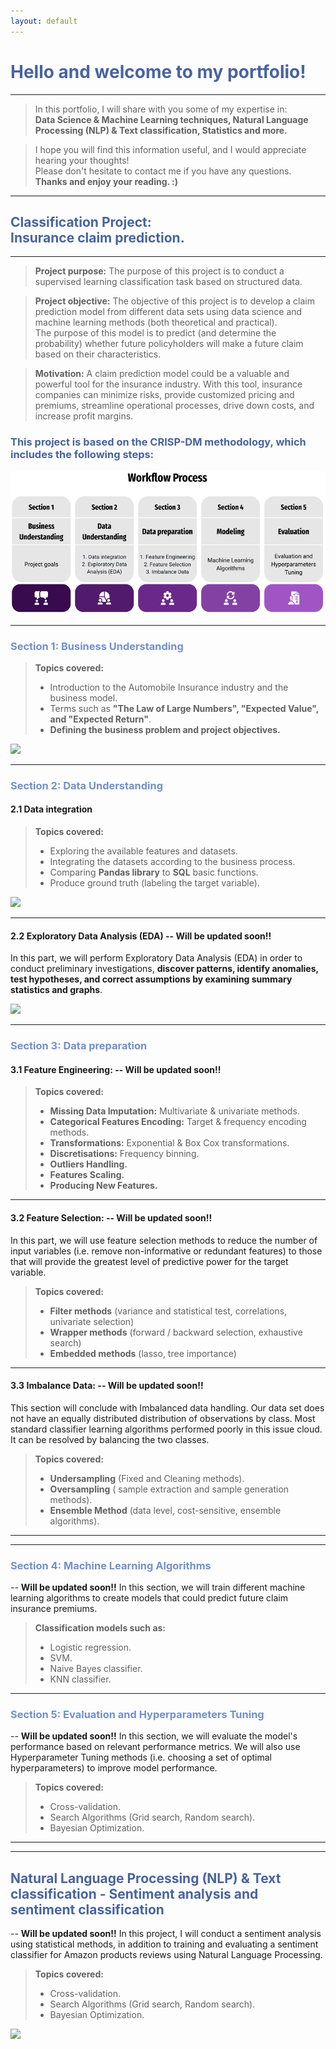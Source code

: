```yaml
---
layout: default
---
```



# <span style="color:#4863A0">Hello and welcome to my portfolio!</span>
------------------------------------------------------------

>In this portfolio, I will share with you some of my expertise in: <br>
>**Data Science & Machine Learning techniques, Natural Language Processing (NLP) & Text classification, Statistics and more.** <br>

>I hope you will find this information useful, and I would appreciate hearing your thoughts! <br>
>Please don't hesitate to contact me if you have any questions. <br>
>**Thanks and enjoy your reading. :)**

------------------------------------------------------------
## <span style="color:#4863A0">Classification Project:<br> Insurance claim prediction.</span>
------------------------------------------------------------
> **Project purpose:** The purpose of this project is to conduct a supervised learning classification task based on structured data.  <br>

> **Project objective:** The objective of this project is to develop a claim prediction model from different data sets using data science and machine learning  methods (both theoretical and practical).<br> The purpose of this model is to predict (and determine the probability) whether future policyholders will make a future claim based on their characteristics.

> **Motivation:** A claim prediction model could be a valuable and powerful tool for the insurance industry. With this tool, insurance companies can minimize risks, provide customized pricing and premiums, streamline operational processes, drive down costs, and increase profit margins.

### <span style="color:#4863A0">This project is based on the CRISP-DM methodology, which includes the following steps:</span>
![](/assets/img/wf1.png)
                                                      
------------------------------------------------------------

### <span style="color:#728FCE">Section 1: Business Understanding</span>
>**Topics covered:**
>- Introduction to the Automobile Insurance industry and the business model.
>- Terms such as **"The Law of Large Numbers", "Expected Value", and "Expected Return"**.
>- **Defining the business problem and project objectives.**


[![](https://img.shields.io/badge/GitHub-Business%20Understanding%20explanation-blue?logo=Github)](https://github.com/Roni-N/Insurance-claim-prediction/blob/gh-pages/Section%201%20Business%20Understanding/(ICP)%200.%20Business%20Understanding..ipynb)

------------------------------------------------------------
### <span style="color:#728FCE">Section 2: Data Understanding</span>
#### 2.1 Data integration 
>**Topics covered:**
>- Exploring the available features and datasets.
>- Integrating the datasets according to the business process.
>- Comparing **Pandas library** to **SQL** basic functions.
>- Produce ground truth (labeling the target variable). 

[![](https://img.shields.io/badge/GitHub-2.1%20Data%20integration%20code-blue?logo=Github)](https://github.com/Roni-N/Insurance-claim-prediction/blob/gh-pages/Section%202%20Data%20Understanding/2.1%20Data%20integration/(ICP)%201.%20Data%20Grouping%20and%20Aggregation..ipynb)

************************************************************

#### 2.2 Exploratory Data Analysis (EDA) -- **Will be updated soon!!**
In this part, we will perform Exploratory Data Analysis (EDA) in order to conduct preliminary investigations, **discover patterns, identify anomalies, test hypotheses, and correct assumptions by examining summary statistics and graphs**.

[![](https://img.shields.io/badge/GitHub-2.1%20Data%20integration%20code-blue?logo=Github)]()

***

### <span style="color:#728FCE">Section 3: Data preparation </span>

#### 3.1 Feature Engineering: -- **Will be updated soon!!** <br>
>**Topics covered:**
>- **Missing Data Imputation:** Multivariate & univariate methods.
>- **Categorical Features Encoding:** Target & frequency encoding methods.
>- **Transformations:** Exponential & Box Cox transformations.
>- **Discretisations:** Frequency binning.
>- **Outliers Handling.** 
>- **Features Scaling.**
>- **Producing New Features.**

************************************************************
#### 3.2 Feature Selection: -- **Will be updated soon!!**
In this part, we will use feature selection methods to reduce the number of input variables (i.e. remove non-informative or redundant features) to those that will provide the greatest level of predictive power for the target variable.<br>
>**Topics covered:**
>- **Filter methods** (variance and statistical test, correlations, univariate selection)
>- **Wrapper methods** (forward / backward selection, exhaustive search)
>- **Embedded methods** (lasso, tree importance)

************************************************************
#### 3.3 Imbalance Data: -- **Will be updated soon!!**
This section will conclude with Imbalanced data handling. Our data set does not have an equally distributed distribution of observations by class. Most standard classifier learning algorithms performed poorly in this issue cloud. It can be resolved by balancing the two classes.<br>
>**Topics covered:**
>- **Undersampling** (Fixed and Cleaning methods).
>- **Oversampling** ( sample extraction and sample generation methods).
>- **Ensemble Method** (data level, cost-sensitive, ensemble algorithms).

************************************************************

------------------------------------------------------------
### <span style="color:#728FCE">Section 4: Machine Learning Algorithms </span> 
-- **Will be updated soon!!**
In this section, we will train different machine learning algorithms to create models that could predict future claim insurance premiums.<br>
>**Classification models such as:**
>- Logistic regression.
>- SVM.
>- Naive Bayes classifier. 
>- KNN classifier. 

------------------------------------------------------------
### <span style="color:#728FCE">Section 5: Evaluation and Hyperparameters Tuning  </span>
-- **Will be updated soon!!**
In this section, we will evaluate the model's performance based on relevant performance metrics.
We will also use Hyperparameter Tuning methods (i.e. choosing a set of optimal hyperparameters) to improve model performance.<br>
>**Topics covered:**
>- Cross-validation.
>- Search Algorithms (Grid search, Random search).
>- Bayesian Optimization.

------------------------------------------------------------



------------------------------------------------------------
## <span style="color:#4863A0">Natural Language Processing (NLP) & Text classification - Sentiment analysis and sentiment classification</span>
-- **Will be updated soon!!**
In this project, I will conduct a sentiment analysis using statistical methods, in addition to training and evaluating a sentiment classifier for Amazon products reviews using Natural Language Processing. <br>
>**Topics covered:**
>- Cross-validation.
>- Search Algorithms (Grid search, Random search).
>- Bayesian Optimization.

[![](https://img.shields.io/badge/GitHub-Full%20project%20Link-blue?logo=Github)](https://roni-n.github.io/Natural-Language-Processing-NLP-Text-classification/)

